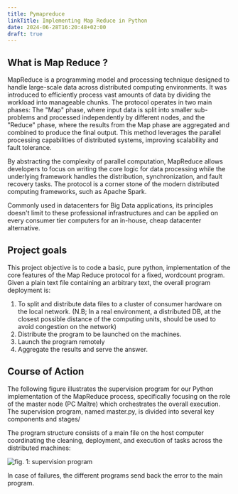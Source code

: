 ```yaml
---
title: Pymapreduce
linkTitle: Implementing Map Reduce in Python
date: 2024-06-28T16:20:48+02:00
draft: true
---
```


## What is Map Reduce ?

MapReduce is a programming model and processing technique designed to handle large-scale data across distributed computing environments. It was introduced to efficiently process vast amounts of data by dividing the workload into manageable chunks. The protocol operates in two main phases:
The "Map" phase, where input data is split into smaller sub-problems and processed independently by different nodes, and the "Reduce" phase, where the results from the Map phase are aggregated and combined to produce the final output. This method leverages the parallel processing capabilities of distributed systems, improving scalability and fault tolerance.

By abstracting the complexity of parallel computation, MapReduce allows developers to focus on writing the core logic for data processing while the underlying framework handles the distribution, synchronization, and fault recovery tasks. The protocol is a corner stone of the modern distributed computing frameworks, such as Apache Spark.

Commonly used in datacenters for Big Data applications, its principles doesn't limit to these professional infrastructures and can be applied on every consumer tier computers for an in-house, cheap datacenter alternative.

## Project goals

This project objective is to code a basic, pure python, implementation of the core features of the Map Reduce protocol for a fixed, wordcount program.
Given a plain text file containing an arbitrary text, the overall program deployment is:

1. To split and distribute data files to a cluster of consumer hardware on the local network.
   (N.B; In a real environment, a distributed DB, at the closest possible distance of the computing units, should be used to avoid congestion on the network)
2. Distribute the program to be launched on the machines.
3. Launch the program remotely
4. Aggregate the results and serve the answer.

## Course of Action

The following figure illustrates the supervision program for our Python implementation of the MapReduce process, specifically focusing on the role of the master node (PC Maître) which orchestrates the overall execution. The supervision program, named master.py, is divided into several key components and stages/

The program structure consists of a main file on the host computer coordinating the cleaning, deployment, and execution of tasks across the distributed machines:

![fig. 1: supervision program](/images/supervision.png "Supervision Program")

In case of failures, the different programs send back the error to the main program.
